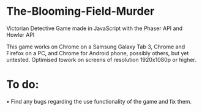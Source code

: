 # The-Blooming-Field-Murder
Victorian Detective Game made in JavaScript with the Phaser API and Howler API

This game works on Chrome on a Samsung Galaxy Tab 3, Chrome and Firefox on a PC, and Chrome for Android phone, possibly others, but yet untested. Optimised towork on screens of resolution 1920x1080p or higher.

# To do:
• Find any bugs regarding the use functionality of the game and fix them.
